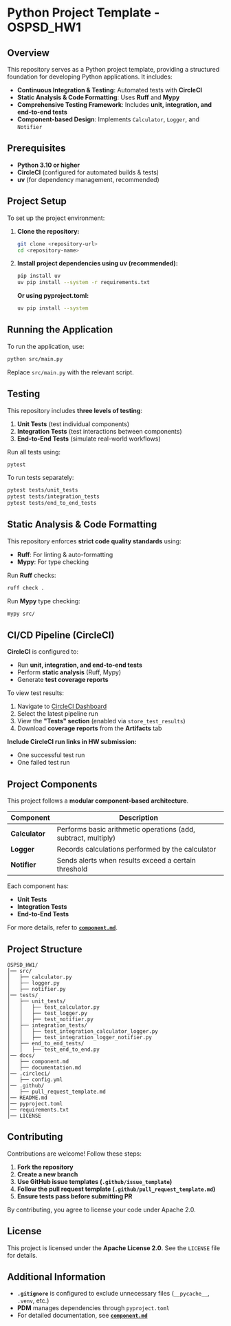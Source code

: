 # Python Project Template - OSPSD_HW1

## Overview

This repository serves as a Python project template, providing a structured foundation for developing Python applications. It includes:

- **Continuous Integration & Testing**: Automated tests with **CircleCI**
- **Static Analysis & Code Formatting**: Uses **Ruff** and **Mypy**
- **Comprehensive Testing Framework**: Includes **unit, integration, and end-to-end tests**
- **Component-based Design**: Implements `Calculator`, `Logger`, and `Notifier`

## Prerequisites

- **Python 3.10 or higher**
- **CircleCI** (configured for automated builds & tests)
- **uv** (for dependency management, recommended)

## Project Setup

To set up the project environment:

1. **Clone the repository:**
   ```sh
   git clone <repository-url>
   cd <repository-name>
   ```

2. **Install project dependencies using uv (recommended):**
   ```sh
   pip install uv
   uv pip install --system -r requirements.txt
   ```
   **Or using pyproject.toml:**
    ```sh
   uv pip install --system
   ```

## Running the Application

To run the application, use:
```sh
python src/main.py
```

Replace `src/main.py` with the relevant script.

## Testing

This repository includes **three levels of testing**:

1. **Unit Tests** (test individual components)
2. **Integration Tests** (test interactions between components)
3. **End-to-End Tests** (simulate real-world workflows)

Run all tests using:
```sh
pytest
```

To run tests separately:
```sh
pytest tests/unit_tests
pytest tests/integration_tests
pytest tests/end_to_end_tests
```

## Static Analysis & Code Formatting

This repository enforces **strict code quality standards** using:
- **Ruff**: For linting & auto-formatting
- **Mypy**: For type checking

Run **Ruff** checks:
```sh
ruff check .
```

Run **Mypy** type checking:
```sh
mypy src/
```

## CI/CD Pipeline (CircleCI)

**CircleCI** is configured to:
- Run **unit, integration, and end-to-end tests**
- Perform **static analysis** (Ruff, Mypy)
- Generate **test coverage reports**

To view test results:
1. Navigate to [CircleCI Dashboard](https://app.circleci.com/pipelines/circleci/mr17jU9wJBnXPo4vt5qdJ/6JUYQ89ZVGTAJke7rhE99X)
2. Select the latest pipeline run
3. View the **"Tests" section** (enabled via `store_test_results`)
4. Download **coverage reports** from the **Artifacts** tab

**Include CircleCI run links in HW submission:**
- One successful test run
- One failed test run

## Project Components

This project follows a **modular component-based architecture**.

| Component | Description |
|-----------|------------|
| **Calculator** | Performs basic arithmetic operations (add, subtract, multiply) |
| **Logger** | Records calculations performed by the calculator |
| **Notifier** | Sends alerts when results exceed a certain threshold |

Each component has:
- **Unit Tests**
- **Integration Tests**
- **End-to-End Tests**

For more details, refer to **[`component.md`](docs/component.md)**.

## Project Structure

```
OSPSD_HW1/
│── src/
│   ├── calculator.py
│   ├── logger.py
│   ├── notifier.py
│── tests/
│   ├── unit_tests/
│   │   ├── test_calculator.py
│   │   ├── test_logger.py
│   │   ├── test_notifier.py
│   ├── integration_tests/
│   │   ├── test_integration_calculator_logger.py
│   │   ├── test_integration_logger_notifier.py
│   ├── end_to_end_tests/
│   │   ├── test_end_to_end.py
│── docs/
│   ├── component.md
│   ├── documentation.md
│── .circleci/
│   ├── config.yml
│── .github/
│   ├── pull_request_template.md
│── README.md
│── pyproject.toml
│── requirements.txt
│── LICENSE
```

## Contributing

Contributions are welcome! Follow these steps:

1. **Fork the repository**
2. **Create a new branch**
3. **Use GitHub issue templates (`.github/issue_template`)**
4. **Follow the pull request template (`.github/pull_request_template.md`)**
5. **Ensure tests pass before submitting PR**

By contributing, you agree to license your code under Apache 2.0.

## License

This project is licensed under the **Apache License 2.0**. See the `LICENSE` file for details.

## Additional Information

- **`.gitignore`** is configured to exclude unnecessary files (`__pycache__`, `.venv`, etc.)
- **PDM** manages dependencies through `pyproject.toml`
- For detailed documentation, see **[`component.md`](docs/component.md)**

